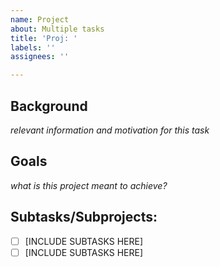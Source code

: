 ```yaml
---
name: Project
about: Multiple tasks
title: 'Proj: '
labels: ''
assignees: ''

---
```

## Background
*relevant information and motivation for this task*

## Goals
*what is this project meant to achieve?*

## Subtasks/Subprojects:
- [ ] [INCLUDE SUBTASKS HERE]
- [ ] [INCLUDE SUBTASKS HERE]
